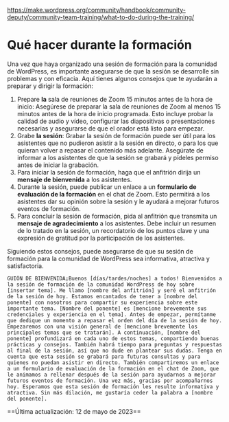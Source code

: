 https://make.wordpress.org/community/handbook/community-deputy/community-team-training/what-to-do-during-the-training/

# Qué hacer durante la formación

Una vez que haya organizado una sesión de formación para la comunidad de WordPress, es importante asegurarse de que la sesión se desarrolle sin problemas y con eficacia. Aquí tienes algunos consejos que te ayudarán a preparar y dirigir la formación:

1. Prepare **la** sala de reuniones de Zoom 15 minutos antes de la hora de inicio: Asegúrese de preparar la sala de reuniones de Zoom al menos 15 minutos antes de la hora de inicio programada. Esto incluye probar la calidad de audio y vídeo, configurar las diapositivas o presentaciones necesarias y asegurarse de que el orador está listo para empezar.
2. Grabe **la sesión**: Grabar la sesión de formación puede ser útil para los asistentes que no pudieron asistir a la sesión en directo, o para los que quieran volver a repasar el contenido más adelante. Asegúrate de informar a los asistentes de que la sesión se grabará y pídeles permiso antes de iniciar la grabación.
3. Para iniciar la sesión de formación, haga que el anfitrión dirija un **mensaje de bienvenida** a los asistentes.
4. Durante la sesión, puede publicar un enlace a un **formulario de evaluación de la formación** en el chat de Zoom. Esto permitirá a los asistentes dar su opinión sobre la sesión y le ayudará a mejorar futuros eventos de formación.
5. Para concluir la sesión de formación, pida al anfitrión que transmita un **mensaje de agradecimiento** a los asistentes. Debe incluir un resumen de lo tratado en la sesión, un recordatorio de los puntos clave y una expresión de gratitud por la participación de los asistentes.

Siguiendo estos consejos, puede asegurarse de que su sesión de formación para la comunidad de WordPress sea informativa, atractiva y satisfactoria.

```
GUIÓN DE BIENVENIDA¡Buenos [días/tardes/noches] a todos! Bienvenidos a la sesión de formación de la comunidad WordPress de hoy sobre [insertar tema]. Me llamo [nombre del anfitrión] y seré el anfitrión de la sesión de hoy. Estamos encantados de tener a [nombre del ponente] con nosotros para compartir su experiencia sobre este importante tema. [Nombre del ponente] es [mencione brevemente sus credenciales y experiencia en el tema]. Antes de empezar, permítanme que dedique un momento a repasar el orden del día de la sesión de hoy. Empezaremos con una visión general de [mencione brevemente los principales temas que se tratarán]. A continuación, [nombre del ponente] profundizará en cada uno de estos temas, compartiendo buenas prácticas y consejos. También habrá tiempo para preguntas y respuestas al final de la sesión, así que no dude en plantear sus dudas. Tenga en cuenta que esta sesión se grabará para futuras consultas y para quienes no puedan asistir en directo. También compartiremos un enlace a un formulario de evaluación de la formación en el chat de Zoom, que le animamos a rellenar después de la sesión para ayudarnos a mejorar futuros eventos de formación. Una vez más, gracias por acompañarnos hoy. Esperamos que esta sesión de formación les resulte informativa y atractiva. Sin más dilación, me gustaría ceder la palabra a [nombre del ponente].
```

==Última actualización: 12 de mayo de 2023==